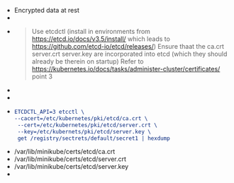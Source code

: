 - Encrypted data at rest
-
- >Use etcdctl  (install in environments from https://etcd.io/docs/v3.5/install/ which leads to https://github.com/etcd-io/etcd/releases/)
  Ensure thaat the ca.crt server.crt server.key are incorporated into etcd (which they should already be therein on startup)
  Refer to https://kubernetes.io/docs/tasks/administer-cluster/certificates/ point 3
-
-
- ```cmake
  ETCDCTL_API=3 etcctl \
  --cacert=/etc/kubernetes/pki/etcd/ca.crt \
   --cert=/etc/kubernetes/pki/etcd/server.crt \
   --key=/etc/kubernets/pki/etcd/server.key \
   get /registry/sectrets/default/secret1 | hexdump
  ```
- /var/lib/minikube/certs/etcd/ca.crt
- /var/lib/minikube/certs/etcd/server.crt
- /var/lib/minikube/certs/etcd/server.key
-